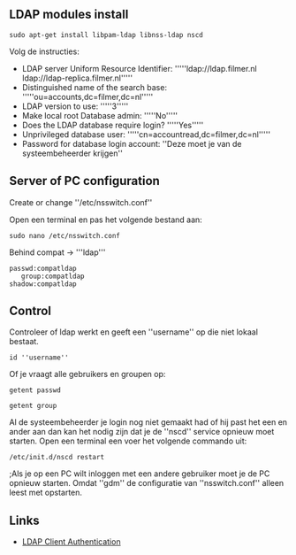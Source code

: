 
## LDAP modules install

    sudo apt-get install libpam-ldap libnss-ldap nscd

Volg de instructies:

* LDAP server Uniform Resource Identifier: '''''ldap://ldap.filmer.nl ldap://ldap-replica.filmer.nl'''''
* Distinguished name of the search base: '''''ou=accounts,dc=filmer,dc=nl'''''
* LDAP version to use: '''''3'''''
* Make local root Database admin: '''''No'''''
* Does the LDAP database require login? '''''Yes'''''
* Unprivileged database user: '''''cn=accountread,dc=filmer,dc=nl'''''
* Password for database login account: ''Deze moet je van de systeembeheerder krijgen''

## Server of PC configuration

Create or change ''/etc/nsswitch.conf''

Open een terminal en pas het volgende bestand aan:

    sudo nano /etc/nsswitch.conf

Behind compat -> '''ldap'''

    passwd:compatldap
       group:compatldap
    shadow:compatldap

## Control

Controleer of ldap werkt en geeft een ''username'' op die niet lokaal bestaat.

    id ''username''

Of je vraagt alle gebruikers en groupen op:

    getent passwd

    getent group

Al de systeembeheerder je login nog niet gemaakt had of hij past het een en ander aan dan kan het nodig zijn dat je de ''nscd'' service opnieuw moet starten. Open een terminal een voer het volgende commando uit:

    /etc/init.d/nscd restart

;Als je op een PC wilt inloggen met een andere gebruiker moet je de PC opnieuw starten. Omdat ''gdm'' de configuratie van ''nsswitch.conf'' alleen leest met opstarten.

## Links
* [LDAP Client Authentication](https://help.ubuntu.com/community/LDAPClientAuthentication)

